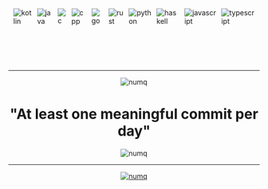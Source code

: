 <div style="display: flex; justify-content: center; gap: 10px; padding: 10px; height: 100px;">
    <img src="https://cdn.jsdelivr.net/gh/devicons/devicon@latest/icons/kotlin/kotlin-original.svg" alt="kotlin"/>
    <img src="https://cdn.jsdelivr.net/gh/devicons/devicon@latest/icons/java/java-original.svg" alt="java"/>
    <img src="https://cdn.jsdelivr.net/gh/devicons/devicon@latest/icons/c/c-original.svg" alt="c"/>
    <img src="https://cdn.jsdelivr.net/gh/devicons/devicon@latest/icons/cplusplus/cplusplus-original.svg" alt="cpp"/>
    <img src="https://cdn.jsdelivr.net/gh/devicons/devicon@latest/icons/go/go-original-wordmark.svg" alt="go"/>
    <img src="https://cdn.jsdelivr.net/gh/devicons/devicon@latest/icons/rust/rust-original.svg" alt="rust"/>
    <img src="https://cdn.jsdelivr.net/gh/devicons/devicon@latest/icons/python/python-original.svg" alt="python"/>
    <img src="https://cdn.jsdelivr.net/gh/devicons/devicon@latest/icons/haskell/haskell-original.svg" alt="haskell"/>
    <img src="https://cdn.jsdelivr.net/gh/devicons/devicon@latest/icons/javascript/javascript-original.svg" alt="javascript"/>
    <img src="https://cdn.jsdelivr.net/gh/devicons/devicon@latest/icons/typescript/typescript-original.svg" alt="typescript"/>
</div>

___

<div style="text-align:center"><img src="https://github-readme-stats.vercel.app/api/top-langs?username=numq&show_icons=true&locale=en&layout=compact" alt="numq"/></div>

<h1 style="text-align:center">"At least one meaningful commit per day"</h1>

<div style="text-align:center"><img src="https://github-readme-streak-stats.herokuapp.com/?user=numq&" alt="numq"/></div>

___

<div style="text-align:center"><a href="https://www.codewars.com/users/numq/"><img src="https://www.codewars.com/users/numq/badges/large" alt="numq"/></a></div>